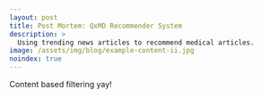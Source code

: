 ```yaml
---
layout: post
title: Post Mortem: QxMD Recommender System
description: >
  Using trending news articles to recommend medical articles.
image: /assets/img/blog/example-content-ii.jpg
noindex: true
---
```


Content based filtering yay! 
